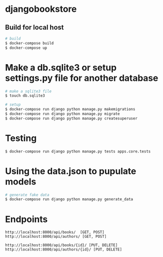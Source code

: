 # djangobookstore

## Build for local host

```bash
# build
$ docker-compose build
$ docker-compose up
```

# **Make a db.sqlite3 or setup settings.py file for another database**

```bash
# make a sqlite3 file
$ touch db.sqlite3
```

```bash
# setup
$ docker-compose run django python manage.py makemigrations
$ docker-compose run django python manage.py migrate
$ docker-compose run django python manage.py createsuperuser
```

# Testing
```bash
$ docker-compose run django python manage.py tests apps.core.tests
```

# Using the data.json to pupulate models
```bash
# generate fake data
$ docker-compose run django python manage.py generate_data
```


# Endpoints
```
http://localhost:8000/api/books/  [GET, POST]
http://localhost:8000/api/authors/ [GET, POST]

http://localhost:8000/api/books/{id}/ [PUT, DELETE]
http://localhost:8000/api/authors/{id}/ [PUT, DELETE]
```
